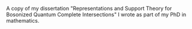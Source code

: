 A copy of my dissertation "Representations and Support Theory for Bosonized Quantum Complete Intersections" I wrote as part of my PhD in mathematics.
